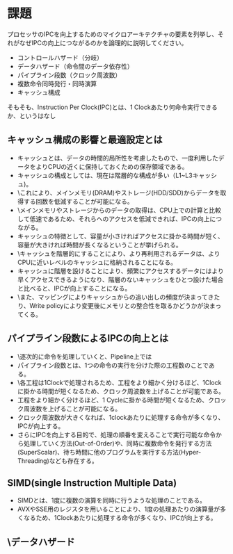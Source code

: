 # 課題
プロセッサのIPCを向上するためのマイクロアーキテクチャの要素を列挙し、それがなぜIPCの向上につながるのかを論理的に説明してください。 

- コントロールハザード（分岐）
- データハザード（命令間のデータ依存性）
- パイプライン段数（クロック周波数）
- 複数命令同時発行・同時演算
- キャッシュ構成


そもそも、Instruction	Per Clock(IPC)とは、1 Clockあたり何命令実行できるか、というはなし

## キャッシュ構成の影響と最適設定とは
- キャッシュとは、データの時間的局所性を考慮したもので、一度利用したデータをよりCPUの近くに保持しておくための保存領域である。
- キャッシュの構成としては、現在は階層的な構成が多い（L1~L3キャッシュ)。
- \これにより、メインメモリ(DRAM)やストレージ(HDD/SDD)からデータを取得する回数を低減することが可能になる。
- \メインメモリやストレージからのデータの取得は、CPU上での計算と比較して低速であるため、それらへのアクセスを低減できれば、IPCの向上につながる。
- キャッシュの特徴として、容量が小さければアクセスに掛かる時間が短く、容量が大きければ時間が長くなるということが挙げられる。
- \キャッシュを階層的にすることにより、より再利用されるデータは、よりCPUに近いレベルのキャッシュに格納されることになる。
- キャッシュに階層を設けることにより、頻繁にアクセスするデータにはより早くアクセスできるようになり、階層のないキャッシュをひとつ設けた場合と比べると、IPCが向上することになる。
- \また、マッピングによりキャッシュからの追い出しの頻度が決まってきたり、Write policyにより変更後にメモリとの整合性を取るかどうかが決まってくる。


## パイプライン段数によるIPCの向上とは
- \逐次的に命令を処理していくと、Pipeline上では
- パイプライン段数とは、1つの命令の実行を分けた際の工程数のことである。
- \各工程は1Clockで処理されるため、工程をより細かく分けるほど、1Clockに掛かる時間が短くなるため、クロック周波数を上げることが可能である。
- 工程をより細かく分けるほど、1 Cycleに掛かる時間が短くなるため、クロック周波数を上げることが可能になる。
- クロック周波数が大きくなれば、1clockあたりに処理する命令が多くなり、IPCが向上する。
- さらにIPCを向上する目的で、処理の順番を変えることで実行可能な命令から処理していく方法(Out-of-Order)や、同時に複数命令を発行する方法(SuperScalar)、待ち時間に他のプログラムを実行する方法(Hyper-Threading)なども存在する。


## SIMD(single Instruction Multiple Data)
- SIMDとは、1度に複数の演算を同時に行うような処理のことである。
- AVXやSSE用のレジスタを用いることにより、1度の処理あたりの演算量が多くなるため、1Clockあたりに処理する命令が多くなり、IPCが向上する。

## \データハザード
